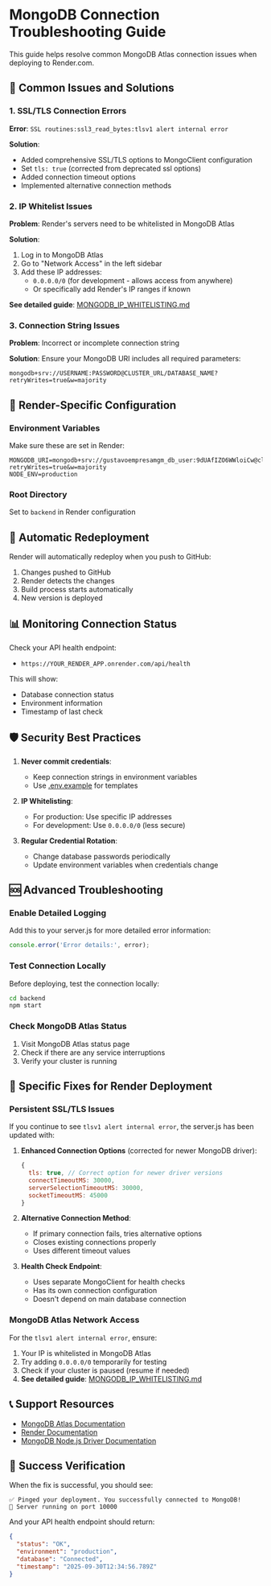 # MongoDB Connection Troubleshooting Guide

This guide helps resolve common MongoDB Atlas connection issues when deploying to Render.com.

## 🎯 Common Issues and Solutions

### 1. SSL/TLS Connection Errors

**Error**: `SSL routines:ssl3_read_bytes:tlsv1 alert internal error`

**Solution**: 
- Added comprehensive SSL/TLS options to MongoClient configuration
- Set `tls: true` (corrected from deprecated ssl options)
- Added connection timeout options
- Implemented alternative connection methods

### 2. IP Whitelist Issues

**Problem**: Render's servers need to be whitelisted in MongoDB Atlas

**Solution**:
1. Log in to MongoDB Atlas
2. Go to "Network Access" in the left sidebar
3. Add these IP addresses:
   - `0.0.0.0/0` (for development - allows access from anywhere)
   - Or specifically add Render's IP ranges if known

**See detailed guide**: [MONGODB_IP_WHITELISTING.md](MONGODB_IP_WHITELISTING.md)

### 3. Connection String Issues

**Problem**: Incorrect or incomplete connection string

**Solution**:
Ensure your MongoDB URI includes all required parameters:
```
mongodb+srv://USERNAME:PASSWORD@CLUSTER_URL/DATABASE_NAME?retryWrites=true&w=majority
```

## 🔧 Render-Specific Configuration

### Environment Variables
Make sure these are set in Render:
```
MONGODB_URI=mongodb+srv://gustavoempresamgm_db_user:9dUAfIZO6WWloiCw@clustertest.jw84vuq.mongodb.net/mindreprogramming?retryWrites=true&w=majority
NODE_ENV=production
```

### Root Directory
Set to `backend` in Render configuration

## 🔄 Automatic Redeployment

Render will automatically redeploy when you push to GitHub:
1. Changes pushed to GitHub
2. Render detects the changes
3. Build process starts automatically
4. New version is deployed

## 📊 Monitoring Connection Status

Check your API health endpoint:
- `https://YOUR_RENDER_APP.onrender.com/api/health`

This will show:
- Database connection status
- Environment information
- Timestamp of last check

## 🛡️ Security Best Practices

1. **Never commit credentials**:
   - Keep connection strings in environment variables
   - Use [.env.example](file:///c%3A/a_aia/ios/SubscriptionApp/RealProject/backend/.env.example) for templates

2. **IP Whitelisting**:
   - For production: Use specific IP addresses
   - For development: Use `0.0.0.0/0` (less secure)

3. **Regular Credential Rotation**:
   - Change database passwords periodically
   - Update environment variables when credentials change

## 🆘 Advanced Troubleshooting

### Enable Detailed Logging
Add this to your server.js for more detailed error information:
```javascript
console.error('Error details:', error);
```

### Test Connection Locally
Before deploying, test the connection locally:
```bash
cd backend
npm start
```

### Check MongoDB Atlas Status
1. Visit MongoDB Atlas status page
2. Check if there are any service interruptions
3. Verify your cluster is running

## 🧪 Specific Fixes for Render Deployment

### Persistent SSL/TLS Issues
If you continue to see `tlsv1 alert internal error`, the server.js has been updated with:

1. **Enhanced Connection Options** (corrected for newer MongoDB driver):
   ```javascript
   {
     tls: true, // Correct option for newer driver versions
     connectTimeoutMS: 30000,
     serverSelectionTimeoutMS: 30000,
     socketTimeoutMS: 45000
   }
   ```

2. **Alternative Connection Method**:
   - If primary connection fails, tries alternative options
   - Closes existing connections properly
   - Uses different timeout values

3. **Health Check Endpoint**:
   - Uses separate MongoClient for health checks
   - Has its own connection configuration
   - Doesn't depend on main database connection

### MongoDB Atlas Network Access
For the `tlsv1 alert internal error`, ensure:
1. Your IP is whitelisted in MongoDB Atlas
2. Try adding `0.0.0.0/0` temporarily for testing
3. Check if your cluster is paused (resume if needed)
4. **See detailed guide**: [MONGODB_IP_WHITELISTING.md](MONGODB_IP_WHITELISTING.md)

## 📞 Support Resources

- [MongoDB Atlas Documentation](https://docs.atlas.mongodb.com/)
- [Render Documentation](https://render.com/docs)
- [MongoDB Node.js Driver Documentation](https://mongodb.github.io/node-mongodb-native/)

## 🎉 Success Verification

When the fix is successful, you should see:
```
✅ Pinged your deployment. You successfully connected to MongoDB!
🚀 Server running on port 10000
```

And your API health endpoint should return:
```json
{
  "status": "OK",
  "environment": "production",
  "database": "Connected",
  "timestamp": "2025-09-30T12:34:56.789Z"
}
```